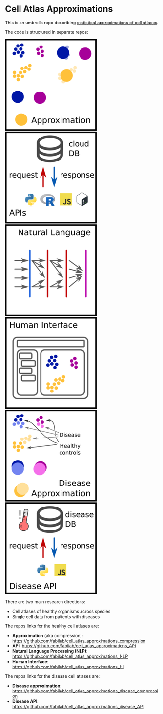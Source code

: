 # Cell Atlas Approximations
This is an umbrella repo describing [statistical approximations of cell atlases](https://chanzuckerberg.com/science/programs-resources/single-cell-biology/data-insights/light-and-scalable-statistical-approximations-of-cell-atlases/).

The code is structured in separate repos:

<a href="https://github.com/fabilab/cell_atlas_approximations_compression">
  <img src="https://raw.githubusercontent.com/fabilab/cell_atlas_approximations/main/figures/figure_Approximation.png" width="300" height="300">
</a>
<a href="https://github.com/fabilab/cell_atlas_approximations_API">
  <img src="https://raw.githubusercontent.com/fabilab/cell_atlas_approximations/main/figures/figure_API.png" width="300" height="300">
</a>
</br>
<a href="https://github.com/fabilab/cell_atlas_approximations_NLP">
  <img src="https://raw.githubusercontent.com/fabilab/cell_atlas_approximations/main/figures/figure_NLP.png" width="300" height="300">
</a>
<a href="https://github.com/fabilab/cell_atlas_approximations_HI">
  <img src="https://raw.githubusercontent.com/fabilab/cell_atlas_approximations/main/figures/figure_HI.png" width="300" height="300">
</a>
</br>
<a href="https://github.com/fabilab/cell_atlas_approximations_disease_compression">
  <img src="https://raw.githubusercontent.com/fabilab/cell_atlas_approximations/main/figures/figure_disease_Approximation.png" width="300" height="300">
</a>
<a href="https://github.com/fabilab/cell_atlas_approximations_disease_API">
  <img src="https://raw.githubusercontent.com/fabilab/cell_atlas_approximations/main/figures/figure_disease_API.png" width="300" height="300">
</a>

There are two main research directions:
- Cell atlases of healthy organisms across species
- Single cell data from patients with diseases

The repos links for the healthy cell atlases are:
- **Approximation** (aka compression): https://github.com/fabilab/cell_atlas_approximations_compression
- **API**: https://github.com/fabilab/cell_atlas_approximations_API
- **Natural Language Processing (NLP)**: https://github.com/fabilab/cell_atlas_approximations_NLP
- **Human Interface**: https://github.com/fabilab/cell_atlas_approximations_HI

The repos links for the disease cell atlases are:
- **Disease approximation**: https://github.com/fabilab/cell_atlas_approximations_disease_compression
- **Disease API**: https://github.com/fabilab/cell_atlas_approximations_disease_API
